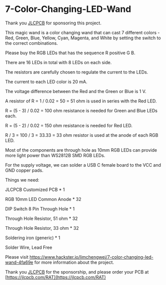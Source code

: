 # 7-Color-Changing-LED-Wand

Thank you [JLCPCB](https://jlcpcb.com/RAT) for sponsoring this project.

This magic wand is a color changing wand that can cast 7 different colors - Red, Green, Blue, Yellow, Cyan, Magenta, and White by setting the switch to the correct combinations.

Please buy the RGB LEDs that has the sequence R positive G B.

There are 16 LEDs in total with 8 LEDs on each side.

The resistors are carefully chosen to regulate the current to the LEDs.

The current to each LED color is 20 mA.

The voltage difference between the Red and the Green or Blue is 1 V.

A resistor of R = 1 / 0.02 = 50 = 51 ohm is used in series with the Red LED.

R = (5 - 3) / 0.02 = 100 ohm resistance is needed for Green and Blue LEDs each.

R = (5 - 2) / 0.02 = 150 ohm resistance is needed for Red LED.

R / 3 = 100 / 3 = 33.33 = 33 ohm resistor is used at the anode of each RGB LED.

Most of the components are through hole as 10mm RGB LEDs can provide more light power than WS2812B SMD RGB LEDs.

For the supply voltage, we can solder a USB C female board to the VCC and GND copper pads.

Things we need:

JLCPCB Customized PCB                         * 1

RGB 10mm LED Common Anode                     * 32

DIP Switch 8 Pin Through Hole                 * 1

Through Hole Resistor, 51 ohm                 * 32

Through Hole Resistor, 33 ohm                 * 32

Soldering iron (generic)                      * 1

Solder Wire, Lead Free

Please visit https://www.hackster.io/limchengwei/7-color-changing-led-wand-4fa69e for more information about the project.

Thank you [JLCPCB](https://jlcpcb.com/RAT) for the sponsorship, and please order your PCB at [https://jlcpcb.com/RAT](https://jlcpcb.com/RAT)
